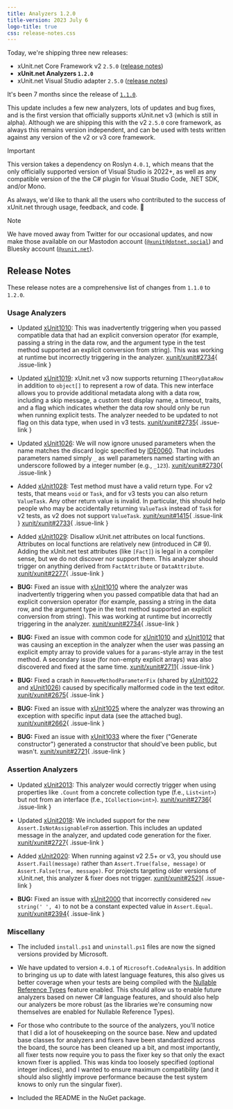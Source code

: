 ```yaml
---
title: Analyzers 1.2.0
title-version: 2023 July 6
logo-title: true
css: release-notes.css
---
```


Today, we're shipping three new releases:

* xUnit.net Core Framework v2 `2.5.0` ([release notes](/releases/v2/2.5.0))
* **xUnit.net Analyzers `1.2.0`**
* xUnit.net Visual Studio adapter `2.5.0` ([release notes](/releases/visualstudio/2.5.0))

It's been 7 months since the release of [`1.1.0`](/releases/analyzers/1.1.0).

This update includes a few new analyzers, lots of updates and bug fixes, and is the first version that officially supports xUnit.net v3 (which is still in alpha). Although we are shipping this with the v2 `2.5.0` core framework, as always this remains version independent, and can be used with tests written against any version of the v2 or v3 core framework.

> [!IMPORTANT]
> This version takes a dependency on Roslyn `4.0.1`, which means that the only officially supported version of Visual Studio is 2022+, as well as any compatible version of the the C# plugin for Visual Studio Code, .NET SDK, and/or Mono.

As always, we'd like to thank all the users who contributed to the success of xUnit.net through usage, feedback, and code. 🎉

> [!NOTE]
> We have moved away from Twitter for our occasional updates, and now make those available on our Mastodon account ([`@xunit@dotnet.social`](https://dotnet.social/@xunit)) and Bluesky account ([`@xunit.net`](https://bsky.app/profile/xunit.net)).

## Release Notes

These release notes are a comprehensive list of changes from `1.1.0` to `1.2.0`.

### Usage Analyzers

* Updated [xUnit1010](/xunit.analyzers/rules/xUnit1010): This was inadvertently triggering when you passed compatible data that had an explicit conversion operator (for example, passing a string in the data row, and the argument type in the test method supported an explicit conversion from string). This was working at runtime but incorrectly triggering in the analyzer. [xunit/xunit#2734](https://github.com/xunit/xunit/issues/2734){ .issue-link }

* Updated [xUnit1019](/xunit.analyzers/rules/xUnit1019): xUnit.net v3 now supports returning `ITheoryDataRow` in addition to `object[]` to represent a row of data. This new interface allows you to provide additional metadata along with a data row, including a skip message, a custom test display name, a timeout, traits, and a flag which indicates whether the data row should only be run when running explicit tests. The analyzer needed to be updated to not flag on this data type, when used in v3 tests. [xunit/xunit#2735](https://github.com/xunit/xunit/issues/2735){ .issue-link }

* Updated [xUnit1026](/xunit.analyzers/rules/xUnit1010): We will now ignore unused parameters when the name matches the discard logic specified by [IDE0060](https://learn.microsoft.com/dotnet/fundamentals/code-analysis/style-rules/ide0060). That includes parameters named simply `_` as well parameters named starting with an underscore followed by a integer number (e.g., `_123`). [xunit/xunit#2730](https://github.com/xunit/xunit/issues/2730){ .issue-link }

* Added [xUnit1028](/xunit.analyzers/rules/xUnit1028): Test method must have a valid return type. For v2 tests, that means `void` or `Task`, and for v3 tests you can also return `ValueTask`. Any other return value is invalid. In particular, this should help people who may be accidentally returning `ValueTask` instead of `Task` for v2 tests, as v2 does not support `ValueTask`. [xunit/xunit#1415](https://github.com/xunit/xunit/issues/1415){ .issue-link } [xunit/xunit#2733](https://github.com/xunit/xunit/issues/2733){ .issue-link }

* Added [xUnit1029](/xunit.analyzers/rules/xUnit1029): Disallow xUnit.net attributes on local functions. Attributes on local functions are relatively new (introduced in C# 9). Adding the xUnit.net test attributes (like `[Fact]`) is legal in a compiler sense, but we do not discover nor support them. This analyzer should trigger on anything derived from `FactAttribute` or `DataAttribute`. [xunit/xunit#2277](https://github.com/xunit/xunit/issues/2277){ .issue-link }

* **BUG:** Fixed an issue with [xUnit1010](/xunit.analyzers/rules/xUnit1010) where the analyzer was inadvertently triggering when you passed compatible data that had an explicit conversion operator (for example, passing a string in the data row, and the argument type in the test method supported an explicit conversion from string). This was working at runtime but incorrectly triggering in the analyzer. [xunit/xunit#2734](https://github.com/xunit/xunit/issues/2734){ .issue-link }

* **BUG:** Fixed an issue with common code for [xUnit1010](/xunit.analyzers/rules/xUnit1010) and [xUnit1012](/xunit.analyzers/rules/xUnit1012) that was causing an exception in the analyzer when the user was passing an explicit empty array to provide values for a `params`-style array in the test method. A secondary issue (for non-empty explicit arrays) was also discovered and fixed at the same time. [xunit/xunit#2711](https://github.com/xunit/xunit/issues/2711){ .issue-link }


* **BUG:** Fixed a crash in `RemoveMethodParameterFix` (shared by [xUnit1022](/xunit.analyzers/rules/xUnit1022) and [xUnit1026](/xunit.analyzers/rules/xUnit1026)) caused by specifically malformed code in the text editor. [xunit/xunit#2675](https://github.com/xunit/xunit/issues/2675){ .issue-link }

* **BUG:** Fixed an issue with [xUnit1025](/xunit.analyzers/rules/xUnit1025) where the analyzer was throwing an exception with specific input data (see the attached bug). [xunit/xunit#2662](https://github.com/xunit/xunit/issues/2662){ .issue-link }

* **BUG:** Fixed an issue with [xUnit1033](/xunit.analyzers/rules/xUnit1033) where the fixer ("Generate constructor") generated a constructor that should've been public, but wasn't. [xunit/xunit#2721](https://github.com/xunit/xunit/issues/2721){ .issue-link }

### Assertion Analyzers

* Updated [xUnit2013](/xunit.analyzers/rules/xUnit2013): This analyzer would correctly trigger when using properties like `.Count` from a concrete collection type (f.e., `List<int>`) but not from an interface (f.e., `ICollection<int>`). [xunit/xunit#2736](https://github.com/xunit/xunit/issues/2736){ .issue-link }

* Updated [xUnit2018](/xunit.analyzers/rules/xUnit2018): We included support for the new `Assert.IsNotAssignableFrom` assertion. This includes an updated message in the analyzer, and updated code generation for the fixer. [xunit/xunit#2727](https://github.com/xunit/xunit/issues/2727){ .issue-link }

* Added [xUnit2020](/xunit.analyzers/rules/xUnit2020): When running against v2 2.5+ or v3, you should use `Assert.Fail(message)` rather than `Assert.True(false, message)` or `Assert.False(true, message)`. For projects targeting older versions of xUnit.net, this analyzer & fixer does not trigger. [xunit/xunit#2521](https://github.com/xunit/xunit/issues/2521){ .issue-link }

* **BUG:** Fixed an issue with [xUnit2000](/xunit.analyzers/rules/xUnit2000) that incorrectly considered `new string(' ', 4)` to not be a constant expected value in `Assert.Equal`. [xunit/xunit#2394](https://github.com/xunit/xunit/issues/2394){ .issue-link }

### Miscellany

* The included `install.ps1` and `uninstall.ps1` files are now the signed versions provided by Microsoft.

* We have updated to version `4.0.1` of `Microsoft.CodeAnalysis`. In addition to bringing us up to date with latest language features, this also gives us better coverage when your tests are being compiled with the [Nullable Reference Types](https://learn.microsoft.com/dotnet/csharp/nullable-references) feature enabled. This should allow us to enable future analyzers based on newer C# language features, and should also help our analyzers be more robust (as the libraries we're consuming now themselves are enabled for Nullable Reference Types).

* For those who contribute to the source of the analyzers, you'll notice that I did a lot of housekeeping on the source base. New and updated base classes for analyzers and fixers have been standardized across the board, the source has been cleaned up a bit, and most importantly, all fixer tests now require you to pass the fixer key so that only the exact known fixer is applied. This was kinda too loosely specified (optional integer indices), and I wanted to ensure maximum compatibility (and it should also slightly improve performance because the test system knows to only run the singular fixer).

* Included the README in the NuGet package.
